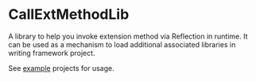 # CallExtMethodLib

A library to help you invoke extension method via Reflection in runtime. It can be used as a mechanism to load additional associated libraries in writing framework project.

See [example](./example) projects for usage.
